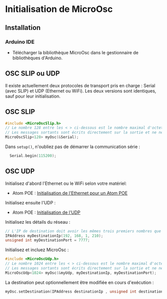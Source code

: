 # Initialisation de MicroOsc


## Installation

### Arduino IDE

- Télécharger la bibliothèque MicroOsc dans le gestionnaire de bibliothèques d'Arduino.

## OSC SLIP ou UDP

Il existe actuellement deux protocoles de transport pris en charge : Serial (avec SLIP) et UDP (Ethernet ou WiFi). Les deux versions sont identiques, sauf pour leur initialisation.


## OSC SLIP

```cpp
#include <MicroOscSlip.h>
// Le nombre 128 entre les < > ci-dessous est le nombre maximal d'octets réservés pour les messages entrants.
// Les messages sortants sont écrits directement sur la sortie et ne nécessitent pas de réservation d'octets supplémentaires.
MicroOscSlip<128> myOsc(&Serial);
```

Dans `setup()`, n'oubliez pas de démarrer la communication série :
```cpp
  Serial.begin(115200);
```

## OSC UDP

Initialisez d'abord l'Ethernet ou le WiFi selon votre matériel:
- Atom POE : [Initialisation de l'Ethernet pour un Atom POE](/m5stack/atom/poe/)

Initialisez ensuite l'UDP :
- Atom POE : [Initialisation de l'UDP](/arduino/udp/)

Initialisez les détails du réseau :
```cpp
// L'IP de destination doit avoir les mêmes trois premiers nombres que l'IP du microcontrolleur
IPAddress myDestinationIp(192, 168, 1, 210); 
unsigned int myDestinationPort = 7777;
```

Initialisez et incluez MicroOsc :
```cpp
#include <MicroOscUdp.h>
// Le nombre 1024 entre les < > ci-dessous est le nombre maximal d'octets réservés pour les messages entrants.
// Les messages sortants sont écrits directement sur la sortie et ne nécessitent pas de réservation d'octets supplémentaires.
MicroOscUdp<1024> myOsc(&myUdp, myDestinationIp, myDestinationPort);
```


La destination peut optionnellement être modifiée en cours d'exécution :
```cpp
myOsc.setDestination(IPAddress destinationIp , unsigned int destinationPort);
```
